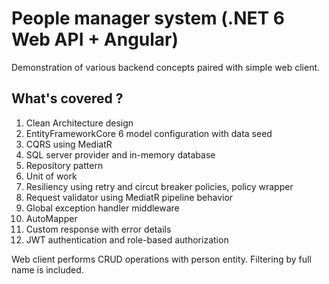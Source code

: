 # People manager system (.NET 6 Web API + Angular)
Demonstration of various backend concepts paired with simple web client.

## What's covered ?
1. Clean Architecture design
2. EntityFrameworkCore 6 model configuration with data seed 
3. CQRS using MediatR
4. SQL server provider and in-memory database
5. Repository pattern
6. Unit of work
7. Resiliency using retry and circut breaker policies, policy wrapper
8. Request validator using MediatR pipeline behavior
9. Global exception handler middleware
10. AutoMapper
11. Custom response with error details
12. JWT authentication and role-based authorization

Web client performs CRUD operations with person entity.
Filtering by full name is included.
